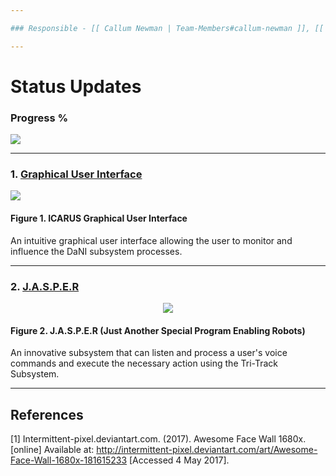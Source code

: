 ```yaml
---

### Responsible - [[ Callum Newman | Team-Members#callum-newman ]], [[ Luke Cattle | Team-Members#luke-cattle ]]

---
```



# Status Updates

### Progress %


<p align="left">
<img src="https://github.com/lboroEESE-16ELD002/I-ProjectDocs/blob/master/Portfolio%20SC/Update%20github%20percentage%20bar/100%25%20updated.PNG">
</p>

---

### 1. [Graphical User Interface](https://github.com/lboroEESE-16ELD002/I-Portfolio/wiki/Graphical-User-Interface)


<p align="left">
<img src="https://github.com/lboroEESE-16ELD002/I-Portfolio/blob/master/Portfolio%20GUI%20screenshots/Full%20view.PNG">
</p>

#### Figure 1. ICARUS Graphical User Interface

An intuitive graphical user interface allowing the user to monitor and influence the DaNI subsystem processes. 

---

### 2. [J.A.S.P.E.R](https://github.com/lboroEESE-16ELD002/I-Portfolio/wiki/J.A.S.P.E.R)


<p align="center">
<img src="https://github.com/lboroEESE-16ELD002/I-Portfolio/blob/master/Group%20Members%20and%20Roles/J.A.S.P.E.jpg">

<p align="left">

#### Figure 2. J.A.S.P.E.R (Just Another Special Program Enabling Robots)

An innovative subsystem that can listen and process a user's voice commands and execute the necessary action using the Tri-Track Subsystem.  

---
## References

[1] Intermittent-pixel.deviantart.com. (2017). Awesome Face Wall 1680x. [online] Available at: http://intermittent-pixel.deviantart.com/art/Awesome-Face-Wall-1680x-181615233 [Accessed 4 May 2017].